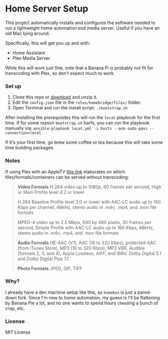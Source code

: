 # Home Server Setup

This project automatically installs and configures the software needed to run a lightweight home automation and media server. Useful if you have an old Mac lying around.

Specifically, this will get you up and with:

- Home Assistant
- Plex Media Server

While this will work just fine, note that a Banana Pi is probably not fit for transcoding with Plex, so don't expect much to work.

### Set up

1. Clone this repo or [download](https://github.com/zacs/homebox/archive/master.zip) and unzip it.
2. Edit the `config.json` file in the `roles/homebridge/files/` folder.
3. Open Terminal and run the install script: `./bootstrap.sh`

After installing the prerequisites this will run the `local` playbook for the first time. If for some reason `bootstrap.sh` barfs, you can run the playbook manually via: `ansible-playbook local.yml -i hosts --ask-sudo-pass --connection=local`

If it's your first time, go brew some coffee or tea because this will take some time building packages.

### Notes

If using Plex with an AppleTV [this link](https://forums.plex.tv/discussion/191474/formats-codecs-container) elaborates on which files/formats/containers can be served without transcoding:

>**Video Formats**
>H.264 video up to 1080p, 60 frames per second, High or Main Profile level 4.2 or lower
> 
>H.264 Baseline Profile level 3.0 or lower with AAC-LC audio up to 160 Kbps per channel, 48kHz, stereo audio in .m4v, .mp4, and .mov file formats
> 
>MPEG-4 video up to 2.5 Mbps, 640 by 480 pixels, 30 frames per second, Simple Profile with AAC-LC audio up to 160 Kbps, 48kHz, stereo audio in .m4v, .mp4, and .mov file formats
> 
>**Audio Formats**
>HE-AAC (V1), AAC (16 to 320 Kbps), protected AAC (from iTunes Store), MP3 (16 to 320 Kbps), MP3 VBR, Audible (formats 2, 3, and 4), Apple Lossless, AIFF, and WAV; Dolby Digital 5.1 and Dolby Digital Plus 7.1
> 
>**Photo Formats**
>JPEG, GIF, TIFF

### Why?

I already have a dev machine setup like this, so `homebox` is just a pared-down fork. Since I'm new to home automation, my guess is I'll be flattening by Banana Pie a lot, and no one wants to spend hours `chmod`ing a bunch of crap, etc.

### License

MIT License
